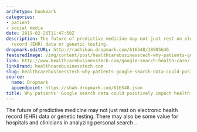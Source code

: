 ```yaml
---
archetype: bookmark
categories:
- patient
- social media
date: 2019-02-26T11:47:50Z
description: The future of predictive medicine may not just rest on electronic health
  record (EHR) data or genetic testing.
dropmark.editURL: http://radhikan.dropmark.com/616548/18085646
featuredImage: /img/content/post/healthcarebusinesstech-why-patients-google-search-data-could-positively-impact-health-care.jpg
link: http://www.healthcarebusinesstech.com/google-search-health-care/
linkBrand: healthcarebusinesstech.com
slug: healthcarebusinesstech-why-patients-google-search-data-could-positively-impact-health-care
source:
  name: Dropmark
  apiendpoint: https://shah.dropmark.com/616548.json
title: Why patients' Google search data could positively impact health care
---
```

The future of predictive medicine may not just rest on electronic health record (EHR) data or genetic testing. There may also be some value for hospitals and clinicians in analyzing personal search…